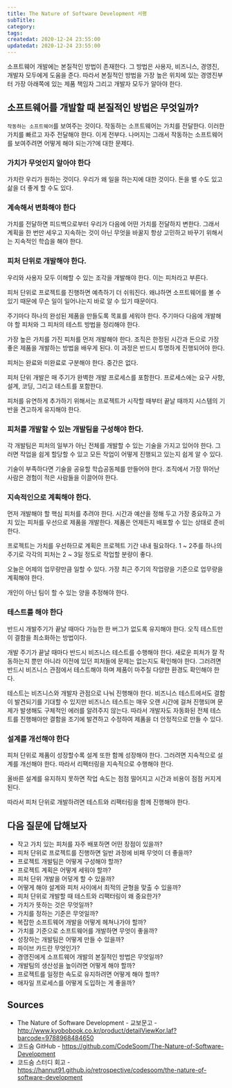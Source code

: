 ```yaml
---
title: The Nature of Software Development 서평
subTitle:
category:
tags:
createdat: 2020-12-24 23:55:00
updatedat: 2020-12-24 23:55:00
---
```


소프트웨어 개발에는 본질적인 방법이 존재한다. 그 방법은 사용자, 비즈니스, 경영진, 개발자 모두에게 도움을 준다. 따라서 본질적인 방법을 가장 높은 위치에 있는 경영진부터 가장 아래쪽에 있는 제품 책임자 그리고 개발자 모두가 알아야 한다.

## 소프트웨어를 개발할 때 본질적인 방법은 무엇일까?

`작동하는 소프트웨어`를 보여주는 것이다. 작동하는 소프트웨어는 가치를 전달한다. 이러한 가치를 빠르고 자주 전달해야 한다. 이게 전부다. 나머지는 그래서 작동하는 소프트웨어를 보여주려면 어떻게 해야 되는가?에 대한 문제다.

### 가치가 무엇인지 알아야 한다

가치란 우리가 원하는 것이다. 우리가 왜 일을 하는지에 대한 것이다. 돈을 벌 수도 있고 삶을 더 좋게 할 수도 있다.

### 계속해서 변화해야 한다

가치를 전달하면 피드백으로부터 우리가 다음에 어떤 가치를 전달하지 변한다. 그래서 계획을 한 번만 세우고 지속하는 것이 아닌 무엇을 바꿀지 항상 고민하고 바꾸기 위해서는 지속적인 학습을 해야 한다.

### 피처 단위로 개발해야 한다.

우리와 사용자 모두 이해할 수 있는 조각을 개발해야 한다. 이는 피처라고 부른다.  

피처 단위로 프로젝트를 진행하면 예측하기 더 쉬워진다. 왜냐하면 소프트웨어를 볼 수 있기 때문에 무슨 일이 일어나는지 바로 알 수 있기 때문이다.  

주기마다 하나의 완성된 제품을 만들도록 목표를 세워야 한다. 주기마다 다음에 개발해야 할 피처와 그 피처의 테스트 방법을 정리해야 한다.  

가장 높은 가치를 가진 피처를 먼저 개발해야 한다. 조직은 한정된 시간과 돈으로 가장 좋은 제품을 개발하는 방법을 배우게 된다. 이 과정은 반드시 투명하게 진행되어야 한다.  

피처는 완료와 미완료로 구분해야 한다. 중간은 없다.  

피처 단위 개발은 매 주기가 완벽한 개발 프로세스를 포함한다. 프로세스에는 요구 사항, 설계, 코딩, 그리고 테스트를 포함한다.  

피처를 유연하게 추가하기 위해서는 프로젝트가 시작할 때부터 끝날 때까지 시스템의 기반을 견고하게 유지해야 한다.

### 피처를 개발할 수 있는 개발팀을 구성해야 한다.

각 개발팀은 피처의 일부가 아닌 전체를 개발할 수 있는 기술을 가지고 있어야 한다. 그러면 작업을 쉽게 할당할 수 있고 모든 작업이 어떻게 진행되고 있는지 쉽게 알 수 있다.  

기술이 부족하다면 기술을 공유할 학습공동체를 만들어야 한다. 조직에서 가장 뛰어난 사람은 경험이 적은 사람들을 이끌어야 한다.

### 지속적인으로 계획해야 한다.

먼저 개발해야 할 핵심 피처를 추려야 한다. 시간과 예산을 정해 두고 가장 중요하고 가치 있는 피처를 우선으로 제품을 개발한다. 제품은 언제든지 배포할 수 있는 상태로 준비한다.  

프로젝트는 가치를 우선하므로 계획은 프로젝트 기간 내내 필요하다. 1 ~ 2주를 하나의 주기로 각각의 피처는 2 ~ 3일 정도로 작업할 분량이 좋다.  

오늘은 어제의 업무량만큼 일할 수 있다. 가장 최근 주기의 작업량을 기준으로 업무량을 계획해야 한다.  

개인이 아닌 팀이 할 수 있는 양을 추정해야 한다.

### 테스트를 해야 한다

반드시 개발주기가 끝날 때마다 가능한 한 버그가 없도록 유지해야 한다. 오직 테스트만이 결함을 최소화하는 방법이다.  

개발 주기가 끝날 때마다 반드시 비즈니스 테스트를 수행해야 한다. 새로운 피처가 잘 작동하는지 뿐만 아니라 이전에 있던 피처들에 문제는 없는지도 확인해야 한다. 그러려면 반드시 비즈니스 관점에서 테스트해야 하며 제품이 마주칠 다양한 환경도 확인해야 한다.  

테스트는 비즈니스와 개발자 관점으로 나눠 진행해야 한다. 비즈니스 테스트에서도 결함이 발견되기를 기대할 수 있지만 비즈니스 테스트는 매우 오랜 시간에 걸쳐 진행되며 문제가 발생해도 구체적인 에러를 알려주지 않는다. 따라서 개발자도 자동화된 전체 테스트를 진행해야만 결함을 조기에 발견하고 수정하여 제품을 더 안정적으로 만들 수 있다.

### 설계를 개선해야 한다

피처 단위로 제품이 성장할수록 설계 또한 함께 성장해야 한다. 그러려면 지속적으로 설계를 개선해야 한다. 따라서 리팩터링을 지속적으로 수행해야 한다.  

올바른 설계를 유지하지 못하면 작업 속도는 점점 떨어지고 시간과 비용이 점점 커지게 된다.  

따라서 피처 단위로 개발하려면 테스트와 리팩터링을 함께 진행해야 한다.

## 다음 질문에 답해보자

* 작고 가치 있는 피처를 자주 배포하면 어떤 장점이 있을까?
* 피처 단위로 프로젝트를 진행하면 일반 과정에 비패 무엇이 더 좋을까?
* 프로젝트 개발팀은 어떻게 구성해야 할까?
* 프로젝트 계획은 어떻게 세워야 할까?
* 피처 단위 개발을 어덯게 할 수 있을까?
* 어떻게 해야 설계와 피처 사이에서 최적의 균형을 맞출 수 있을까?
* 피처 단위로 개발할 때 테스트와 리팩터링이 왜 중요한가?
* 가치가 뜻하는 것은 무엇일까?
* 가치를 정하는 기준은 무엇일까?
* 복잡한 소프트웨어 개발을 어떻게 헤쳐나가야 할까?
* 가치를 기준으로 소프트웨어를 개발하면 무엇이 좋을까?
* 성장하는 개발팀은 어떻게 만들 수 있을까?
* 파이브 카드란 무엇인가?
* 경영진에게 소프트웨어 개발의 본질적인 방법은 무엇일까?
* 개발팀의 생산성을 높이려면 어떻게 해야 할까?
* 프로젝트를 일정한 속도로 유지하려면 어떻게 해야 할까?
* 애자일 프로세스를 어떻게 도입하는 게 좋을까?

## Sources

* The Nature of Software Development - 교보문고 - <http://www.kyobobook.co.kr/product/detailViewKor.laf?barcode=9788968484650>
* 코드숨 GitHub - <https://github.com/CodeSoom/The-Nature-of-Software-Development>
* 코드숨 스터디 회고 - <https://hannut91.github.io/retrospective/codesoom/the-nature-of-software-development>
